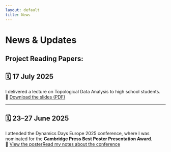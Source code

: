```yaml
---
layout: default
title: News
---
```


# News & Updates

## Project Reading Papers: 

## 🗓️ 17 July 2025  
I delivered a lecture on Topological Data Analysis to high school students.  
📄 [Download the slides (PDF)](tda-highschool.pdf)

---

## 🗓️ 23–27 June 2025  
I attended the Dynamics Days Europe 2025 conference, where I was nominated for the **Cambridge Press Best Poster Presentation Award**.  
📌 [View the poster](pdfs/DDE2025_poster.pdf)[Read my notes about the conference](blog/2025-06-23-conference-reflection.md) 


